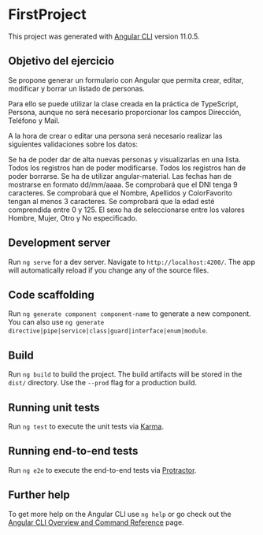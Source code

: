 # FirstProject

This project was generated with [Angular CLI](https://github.com/angular/angular-cli) version 11.0.5.

## Objetivo del ejercicio

Se propone generar un formulario con Angular que permita crear, editar, modificar y borrar un listado de personas.

Para ello se puede utilizar la clase creada en la práctica de TypeScript, Persona, aunque no será necesario proporcionar los campos Dirección, Teléfono y Mail.

A la hora de crear o editar una persona será necesario realizar las siguientes validaciones sobre los datos:

Se ha de poder dar de alta nuevas personas y visualizarlas en una lista.
Todos los registros han de poder modificarse.
Todos los registros han de poder borrarse.
Se ha de utilizar angular-material.
Las fechas han de mostrarse en formato dd/mm/aaaa.
Se comprobará que el DNI tenga 9 caracteres.
Se comprobará que el Nombre, Apellidos y ColorFavorito tengan al menos 3 caracteres.
Se comprobará que la edad esté comprendida entre 0 y 125.
El sexo ha de seleccionarse entre los valores Hombre, Mujer, Otro y No especificado.

## Development server

Run `ng serve` for a dev server. Navigate to `http://localhost:4200/`. The app will automatically reload if you change any of the source files.

## Code scaffolding

Run `ng generate component component-name` to generate a new component. You can also use `ng generate directive|pipe|service|class|guard|interface|enum|module`.

## Build

Run `ng build` to build the project. The build artifacts will be stored in the `dist/` directory. Use the `--prod` flag for a production build.

## Running unit tests

Run `ng test` to execute the unit tests via [Karma](https://karma-runner.github.io).

## Running end-to-end tests

Run `ng e2e` to execute the end-to-end tests via [Protractor](http://www.protractortest.org/).

## Further help

To get more help on the Angular CLI use `ng help` or go check out the [Angular CLI Overview and Command Reference](https://angular.io/cli) page.
